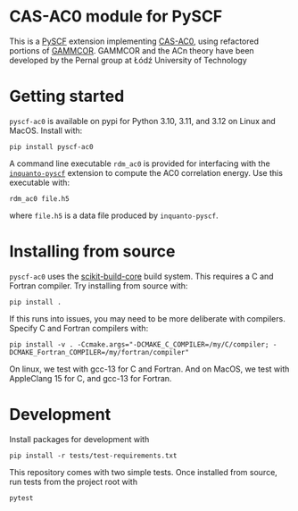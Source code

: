 # CAS-AC0 module for PySCF
This is a [PySCF](https://pyscf.org/) extension implementing [CAS-AC0](https://doi.org/10.1021/acs.jctc.8b00213), using refactored 
portions of [GAMMCOR](https://github.com/pernalk/GAMMCOR). GAMMCOR and the ACn theory have been developed by the Pernal 
group at Łódź University of Technology

# Getting started

`pyscf-ac0` is available on pypi for Python 3.10, 3.11, and 3.12 on Linux and MacOS. Install with:
```
pip install pyscf-ac0
```
A command line executable `rdm_ac0` is provided for interfacing with the
[`inquanto-pyscf`](https://inquanto.quantinuum.com/) extension to compute the AC0 correlation energy. Use this 
executable with: 
```
rdm_ac0 file.h5
```
where `file.h5` is a data file produced by `inquanto-pyscf`.

# Installing from source

`pyscf-ac0` uses the [scikit-build-core](https://github.com/scikit-build/scikit-build-core) build system. This requires 
a C and Fortran compiler. Try installing from source with:
``` 
pip install .
```
If this runs into issues, you may need to be more deliberate with compilers. Specify C and Fortran compilers with:
```
pip install -v . -Ccmake.args="-DCMAKE_C_COMPILER=/my/C/compiler; -DCMAKE_Fortran_COMPILER=/my/fortran/compiler"
```
On linux, we test with gcc-13 for C and Fortran. And on MacOS, we test with AppleClang 15 for C, and gcc-13 for Fortran.

# Development

Install packages for development with
```shell
pip install -r tests/test-requirements.txt
```
This repository comes with two simple tests. Once installed from source, run tests from the project root with
``` 
pytest
```


